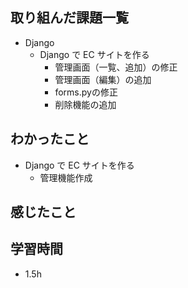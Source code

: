 ## 取り組んだ課題一覧
- Django
  - Django で EC サイトを作る
    - 管理画面（一覧、追加）の修正
    - 管理画面（編集）の追加
    - forms.pyの修正
    - 削除機能の追加
## わかったこと

  - Django で EC サイトを作る<br>
     - 管理機能作成
## 感じたこと

## 学習時間
- 1.5h